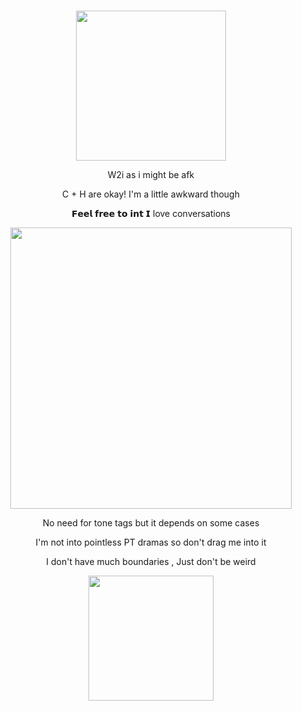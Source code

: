 
<h1 align="center"></[](i)>

</h1>
<p align="center"><img src=https://i.imgur.com/9iyVDJZ.png" width="240">

  
<p align="center"> W2i as i might be afk

<p align="center"> C + H are okay! I'm a little awkward though

    
<p align="center"> 𝗙𝗲𝗲𝗹 𝗳𝗿𝗲𝗲 𝘁𝗼 𝗶𝗻𝘁 𝗜 love conversations

</h1>
<p align="center"><img src="https://i.imgur.com/jwCHqkb.png" width=450">

<p align="center"> No need for tone tags but it depends on some cases

<p align="center"> I'm not into pointless PT dramas so don't drag me into it

<p align="center"> I don't have much boundaries , Just don't be weird 

<p align="center"><img src="https://i.imgur.com/DoRFB81.png" width="200">

<h1 align="center"></[](h)>


